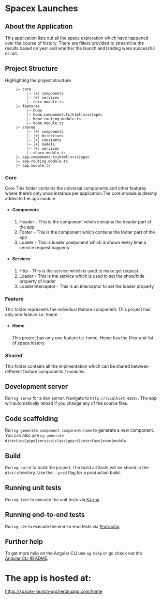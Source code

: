 # Spacex Launches

## About the Application
This application lists out all the space exploration which have happened over the course of history. There are filters provided to streamline the results based on year and whether the launch and landing were successful or not.

## Project Structure
Highlighting the project structure
```|— app
     |— core
          |— [+] components
          |— [+] services
          |— core.module.ts
     |— features
          |— home
          |— home.component.ts|html|scss|spec
          |— home-routing.module.ts
          |— home.module.ts
     |— shared
          |— [+] components
          |— [+] directives
          |— [+] constants
          |— [+] models
          |— [+] services
          |— share.module.ts
     |— app.component.ts|html|scss|spec
     |— app-routing.module.ts
     |— app.module.ts

```

### Core
Core This folder contains the universal components and other features where there’s only once instance per application.The core module is directly added to the app module.
  - ##### Components
    1.  Header - This is the component which contains the header part of the app
    2.  Footer - This is the component which contains the footer part of the app
    3.  Loader - This is loader component which is shown every time a service request happens
  - ##### Services
    1.  Http - This is the service which is used to make get request
	  2. Loader - This is the service which is used to set the show/hide property of loader
    2. LoaderInterceptor - This is an interceptor to set the loader property

### Feature
This folder represents the individual feature component. This project has only one feature i.e. home
 - ##### Home
    This project has only one feature i.e. home. Home has the filter and list of space history


### Shared
This folder contains all the implmentation which can be shared between different feature components / modules.

## Development server

Run `ng serve` for a dev server. Navigate to `http://localhost:4200/`. The app will automatically reload if you change any of the source files.

## Code scaffolding

Run `ng generate component component-name` to generate a new component. You can also use `ng generate directive|pipe|service|class|guard|interface|enum|module`.

## Build

Run `ng build` to build the project. The build artifacts will be stored in the `dist/` directory. Use the `--prod` flag for a production build.

## Running unit tests

Run `ng test` to execute the unit tests via [Karma](https://karma-runner.github.io).

## Running end-to-end tests

Run `ng e2e` to execute the end-to-end tests via [Protractor](http://www.protractortest.org/).

## Further help

To get more help on the Angular CLI use `ng help` or go check out the [Angular CLI README](https://github.com/angular/angular-cli/blob/master/README.md).

# The app is hosted at:

https://spacex-launch-api.herokuapp.com/home
